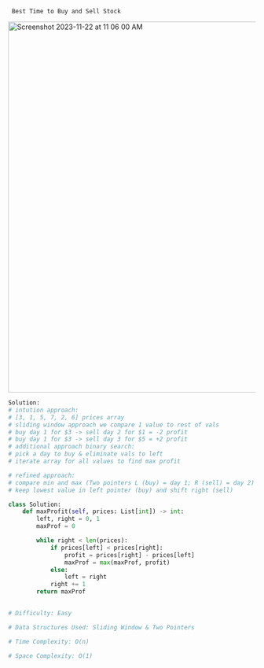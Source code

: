 ``` Best Time to Buy and Sell Stock```

<img width="754" alt="Screenshot 2023-11-22 at 11 06 00 AM" src="https://github.com/efloresz/FloresLeetcodeGuide/assets/110843762/74cefd2c-f9cd-4a63-bf7f-2e5fb44ccb3b">

```python
Solution:
# intution approach:
# [3, 1, 5, 7, 2, 6] prices array
# sliding window approach we compare 1 value to rest of vals
# buy day 1 for $3 -> sell day 2 for $1 = -2 profit
# buy day 1 for $3 -> sell day 3 for $5 = +2 profit
# additional approach binary search:
# pick a day to buy & eliminate vals to left
# iterate array for all values to find max profit

# refined approach:
# compare min and max (Two pointers L (buy) = day 1; R (sell) = day 2)
# keep lowest value in left pointer (buy) and shift right (sell)

class Solution:
    def maxProfit(self, prices: List[int]) -> int:
        left, right = 0, 1
        maxProf = 0

        while right < len(prices):
            if prices[left] < prices[right]:
                profit = prices[right] - prices[left]
                maxProf = max(maxProf, profit)
            else:
                left = right
            right += 1   
        return maxProf         
                
```

```python
# Difficulty: Easy

# Data Structures Used: Sliding Window & Two Pointers

# Time Complexity: O(n)

# Space Complexity: O(1)

```
